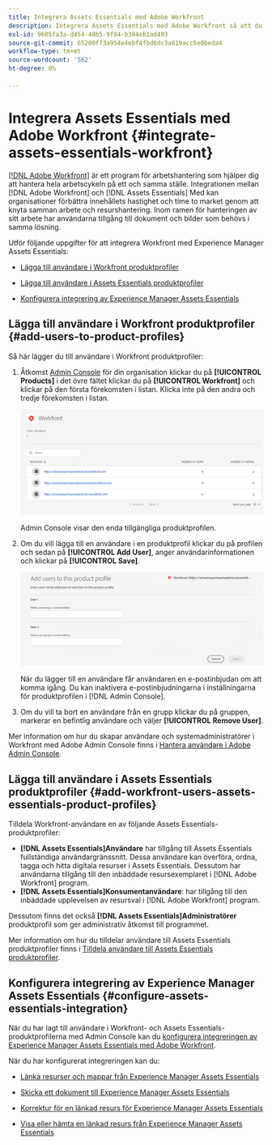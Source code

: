 ```yaml
---
title: Integrera Assets Essentials med Adobe Workfront
description: Integrera Assets Essentials med Adobe Workfront så att du får tillgång till Assets Essentials-databasen i Workfront.
exl-id: 9605fa3a-d454-48b5-9f84-b384eb1ad493
source-git-commit: 65200f73a954e4ebf4fbd6dc3a819acc6e0beda4
workflow-type: tm+mt
source-wordcount: '562'
ht-degree: 0%

---
```


# Integrera Assets Essentials med Adobe Workfront {#integrate-assets-essentials-workfront}

[[!DNL Adobe Workfront]](https://www.workfront.com/) är ett program för arbetshantering som hjälper dig att hantera hela arbetscykeln på ett och samma ställe. Integrationen mellan [!DNL Adobe Workfront] och [!DNL Assets Essentials] Med kan organisationer förbättra innehållets hastighet och time to market genom att knyta samman arbete och resurshantering. Inom ramen för hanteringen av sitt arbete har användarna tillgång till dokument och bilder som behövs i samma lösning.

Utför följande uppgifter för att integrera Workfront med Experience Manager Assets Essentials:

* [Lägga till användare i Workfront produktprofiler](#add-users-to-product-profiles)

* [Lägga till användare i Assets Essentials produktprofiler](#add-workfront-users-assets-essentials-product-profiles)

* [Konfigurera integrering av Experience Manager Assets Essentials](#configure-assets-essentials-integration)

## Lägga till användare i Workfront produktprofiler {#add-users-to-product-profiles}

Så här lägger du till användare i Workfront produktprofiler:

1. Åtkomst [Admin Console](https://adminconsole.adobe.com) för din organisation klickar du på **[!UICONTROL Products]** i det övre fältet klickar du på **[!UICONTROL Workfront]** och klickar på den första förekomsten i listan. Klicka inte på den andra och tredje förekomsten i listan.

   ![Administratörsprofil för Admin Console](assets/workfront-instances.png)

   Admin Console visar den enda tillgängliga produktprofilen.

1. Om du vill lägga till en användare i en produktprofil klickar du på profilen och sedan på **[!UICONTROL Add User]**, anger användarinformationen och klickar på **[!UICONTROL Save]**.

   ![Lägg till administratörsprofil för användare](assets/add-users-workfront.png)

   När du lägger till en användare får användaren en e-postinbjudan om att komma igång. Du kan inaktivera e-postinbjudningarna i inställningarna för produktprofilen i [!DNL Admin Console].

1. Om du vill ta bort en användare från en grupp klickar du på gruppen, markerar en befintlig användare och väljer **[!UICONTROL Remove User]**.

Mer information om hur du skapar användare och systemadministratörer i Workfront med Adobe Admin Console finns i [Hantera användare i Adobe Admin Console](https://one.workfront.com/s/document-item?bundleId=the-new-workfront-experience&amp;topicId=Content%2FAdministration_and_Setup%2FAdd_users%2FCreate_and_manage_users%2Fadmin-console.htm&amp;_LANG=enus).

## Lägga till användare i Assets Essentials produktprofiler {#add-workfront-users-assets-essentials-product-profiles}

Tilldela Workfront-användare en av följande Assets Essentials-produktprofiler:

* **[!DNL Assets Essentials]Användare** har tillgång till Assets Essentials fullständiga användargränssnitt. Dessa användare kan överföra, ordna, tagga och hitta digitala resurser i Assets Essentials. Dessutom har användarna tillgång till den inbäddade resursexemplaret i [!DNL Adobe Workfront] program.
* **[!DNL Assets Essentials]Konsumentanvändare**: har tillgång till den inbäddade upplevelsen av resursval i [!DNL Adobe Workfront] program.

Dessutom finns det också **[!DNL Assets Essentials]Administratörer** produktprofil som ger administrativ åtkomst till programmet.

Mer information om hur du tilldelar användare till Assets Essentials produktprofiler finns i [Tilldela användare till Assets Essentials produktprofiler](deploy-administer.md#add-users-to-product-profiles).

## Konfigurera integrering av Experience Manager Assets Essentials {#configure-assets-essentials-integration}

När du har lagt till användare i Workfront- och Assets Essentials-produktprofilerna med Admin Console kan du [konfigurera integreringen av Experience Manager Assets Essentials med Adobe Workfront](https://one.workfront.com/s/document-item?bundleId=the-new-workfront-experience&amp;topicId=Content%2FDocuments%2FAdobe_Workfront_for_Experience_Manager_Assets_Essentials%2F_workfront-for-aem-asset-essentials.htm).

När du har konfigurerat integreringen kan du:

* [Länka resurser och mappar från Experience Manager Assets Essentials](https://one.workfront.com/s/document-item?bundleId=the-new-workfront-experience&amp;topicId=Content%2FDocuments%2FAdobe_Workfront_for_Experience_Manager_Assets_Essentials%2Flink-to-aem.htm&amp;_LANG=enus)

* [Skicka ett dokument till Experience Manager Assets Essentials](https://one.workfront.com/s/document-item?bundleId=the-new-workfront-experience&amp;topicId=Content%2FDocuments%2FAdobe_Workfront_for_Experience_Manager_Assets_Essentials%2Fsend-to-aem.htm&amp;_LANG=enus)

* [Korrektur för en länkad resurs för Experience Manager Assets Essentials](https://one.workfront.com/s/document-item?bundleId=the-new-workfront-experience&amp;topicId=Content%2FDocuments%2FAdobe_Workfront_for_Experience_Manager_Assets_Essentials%2Fproof-linked-asset-aem.htm)

* [Visa eller hämta en länkad resurs från Experience Manager Assets Essentials](https://one.workfront.com/s/document-item?bundleId=the-new-workfront-experience&amp;topicId=Content%2FDocuments%2FAdobe_Workfront_for_Experience_Manager_Assets_Essentials%2Fview-download-asset.htm)
